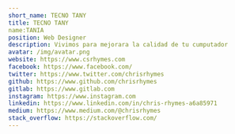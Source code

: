 ```yaml
---
short_name: TECNO TANY
title: TECNO TANY
name:TANIA 
position: Web Designer
description: Vivimos para mejorara la calidad de tu cumputador 
avatar: /img/avatar.png
website: https://www.csrhymes.com
facebook: https://www.facebook.com/
twitter: https://www.twitter.com/chrisrhymes
github: https://www.github.com/chrisrhymes
gitlab: https://www.gitlab.com
instagram: https://www.instagram.com
linkedin: https://www.linkedin.com/in/chris-rhymes-a6a85971
medium: https://www.medium.com/@chrisrhymes
stack_overflow: https://stackoverflow.com/
---
```

